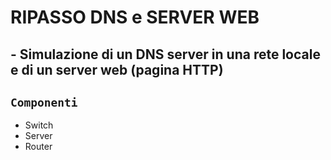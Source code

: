 # RIPASSO DNS e SERVER WEB
## - Simulazione di un DNS server in una rete locale e di un server web (pagina HTTP)
## `Componenti`
- Switch
- Server
- Router
